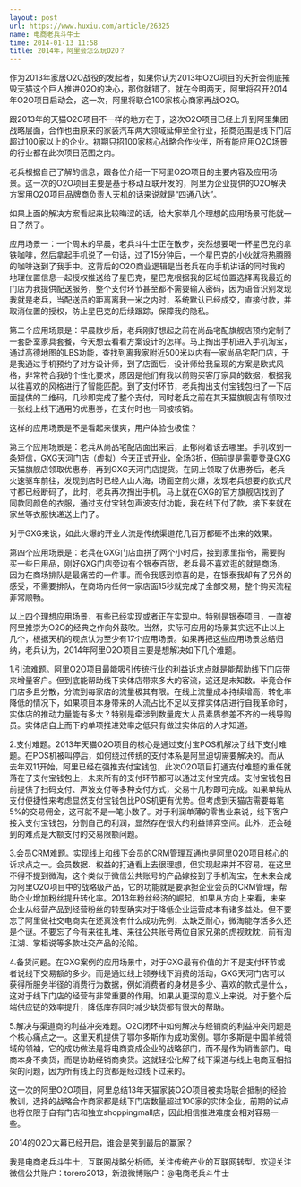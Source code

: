 ```yaml
---
layout: post
url: https://www.huxiu.com/article/26325
name: 电商老兵斗牛士
time: 2014-01-13 11:58
title: 2014年，阿里会怎么玩O2O？
---
```

作为2013年家居O2O战役的发起者，如果你认为2013年O2O项目的夭折会彻底摧毁天猫这个巨人推进O2O的决心，那你就错了。就在今明两天，阿里将召开2014年O2O项目启动会，这一次，阿里将联合100家核心商家再战O2O。

跟2013年的天猫O2O项目不一样的地方在于，这次O2O项目已经上升到阿里集团战略层面，合作也由原来的家装汽车两大领域延伸至全行业，招商范围是线下门店超过100家以上的企业。初期只招100家核心战略合作伙伴，所有能应用O2O场景的行业都在此次项目范围之内。

老兵根据自己了解的信息，跟各位介绍一下阿里O2O项目的主要内容及应用场景。这一次的O2O项目主要是基于移动互联开发的，阿里为企业提供的O2O解决方案用O2O项目品牌商负责人天机的话来说就是“四通八达”。

如果上面的解决方案看起来比较晦涩的话，给大家举几个理想的应用场景可能就一目了然了。

应用场景一：一个周末的早晨，老兵斗牛士正在散步，突然想要喝一杯星巴克的拿铁咖啡，然后拿起手机说了一句话，过了15分钟后，一个星巴克的小伙就将热腾腾的咖啡送到了我手中。这背后的O2O商业逻辑是当老兵在向手机讲话的同时我的地理位置信息一起授权推送给了星巴克，星巴克根据我的区域位置选择离我最近的门店为我提供配送服务，整个支付环节甚至都不需要输入密码，因为语音识别发现我就是老兵，当配送员的距离离我一米之内时，系统默认已经成交，直接付款，并取消位置的授权，防止星巴克的后续跟踪，保障我的隐私。

第二个应用场景是：早晨散步后，老兵刚好想起之前在尚品宅配旗舰店预约定制了一套卧室家具套餐，今天想去看看方案设计的怎样。马上掏出手机进入手机淘宝，通过高德地图的LBS功能，查找到离我家附近500米以内有一家尚品宅配门店，于是我通过手机预约了对方设计师，到了店面后，设计师给我呈现的方案是欧式风格，非常符合我的个性化要求，原因是他们有我以前购买客厅家具的数据，根据我以往喜欢的风格进行了智能匹配。到了支付环节，老兵掏出支付宝钱包扫了一下店面提供的二维码，几秒即完成了整个支付，同时老兵之前在其天猫旗舰店有领取过一张线上线下通用的优惠券，在支付时也一同被核销。

这样的应用场景是不是看起来很爽，用户体验也极佳？

第三个应用场景是：老兵从尚品宅配店面出来后，正郁闷着该去哪里。手机收到一条短信，GXG天河门店（虚拟）今天正式开业，全场3折，但前提是需要登录GXG天猫旗舰店领取优惠券，再到GXG天河门店提货。在网上领取了优惠券后，老兵火速驱车前往，发现到店时已经人山人海，场面空前火爆，发现老兵想要的款式尺寸都已经断码了，此时，老兵再次掏出手机，马上就在GXG的官方旗舰店找到了同款同颜色的衣服，通过支付宝钱包声波支付功能，我在线下付了款，接下来就在家坐等衣服快递送上门了。

对于GXG来说，如此火爆的开业人流是传统渠道花几百万都砸不出来的效果。

第四个应用场景是：老兵在GXG门店血拼了两个小时后，接到家里指令，需要购买一些日用品，刚好GXG门店旁边有个银泰百货，老兵最不喜欢逛的就是商场，因为在商场排队是最痛苦的一件事。而令我感到惊喜的是，在银泰我却有了另外的感受，不需要排队，在商场内任何一家店面15秒就完成了全部交易，整个购买流程非常顺畅。

以上四个理想应用场景，有些已经实现或者正在实现中。特别是银泰项目，一直被阿里推崇为O2O的经典之作向外鼓吹。当然，实际可应用的场景其实远不止以上几个，根据天机的观点认为至少有17个应用场景。如果再把这些应用场景总结归纳，老兵认为，2014年阿里O2O项目主要是想解决如下几个难题。

1.引流难题。阿里O2O项目最能吸引传统行业的利益诉求点就是能帮助线下门店带来增量客户。但到底能帮助线下实体店带来多大的客流，这还是未知数。毕竟合作门店多且分散，分流到每家店的流量极其有限。在线上流量成本持续增高，转化率降低的情况下，如果项目本身带来的人流占比不足以支撑实体店进行自我革命时，实体店的推动力量能有多大？特别是牵涉到数量庞大人员素质参差不齐的一线导购员。实体店自上而下的单项推进效率之低只有做过实体店的人才知道。

2.支付难题。2013年天猫O2O项目的核心是通过支付宝POS机解决了线下支付难题。在POS机被叫停后，如何绕过传统的支付体系是阿里迫切需要解决的。而从去年双11开始，阿里已经在强推支付宝钱包，此次O2O项目打通支付难题的重任就落在了支付宝钱包上，未来所有的支付环节都可以通过支付宝完成。支付宝钱包目前提供了扫码支付、声波支付等多种支付方式，交易十几秒即可完成。如果单纯从支付便捷性来考虑显然支付宝钱包比POS机更有优势。但考虑到天猫店需要每笔5%的交易佣金，这可就不是一笔小数了。对于利润单薄的零售业来说，线下客户接入支付宝钱包，分割自己的利润，显然存在很大的利益博弈空间。此外，还会碰到的难点是大额支付的交易限额问题。

3.会员CRM难题。实现线上和线下会员的CRM管理互通也是阿里O2O项目核心的诉求点之一。会员数据、权益的打通看上去很理想，但实现起来并不容易。在这里不得不提到微淘，这个类似于微信公共账号的产品嫁接到了手机淘宝，在未来会成为阿里O2O项目中的战略级产品，它的功能就是要承担企业会员的CRM管理，帮助企业增加粉丝提升转化率。2013年粉丝经济的崛起，如果从方向上来看，未来企业从经营产品到经营粉丝的转型确实对于降低企业运营成本有诸多益处。但不要忘了阿里做社交电商实在还真没有什么成功先例，太缺乏耐心，微淘能存活多久还是个谜。不要忘了今有来往扎堆、来往公共账号两位自家兄弟的虎视眈眈，前有淘江湖、掌柜说等多款社交产品的沦陷。

4.备货问题。在GXG案例的应用场景中，对于GXG最有价值的并不是支付环节或者说线下交易额的多少。而是通过线上领券线下消费的活动，GXG天河门店可以获得所服务半径的消费行为数据，例如消费者的身材是多少、喜欢的款式是什么，这对于线下门店的经营有非常重要的作用。如果从更深的意义上来说，对于整个后端供应链的效率提升，降低库存同时减少缺货都有很大的帮助。

5.解决与渠道商的利益冲突难题。O2O闭环中如何解决与经销商的利益冲突问题是个核心痛点之一。这里天机提供了鄂尔多斯作为成功案例。鄂尔多斯是中国羊绒领域的领袖，它的成功做法是将电商变成企业的战略部门，而不是作为销售部门。电商本身不卖货，而是协助经销商卖货。这就轻松化解了线下渠道与线上电商互相掐架的问题，因为所有线上的货都是经过线下过来的。

这一次的阿里O2O项目，阿里总结13年天猫家装O2O项目被卖场联合抵制的经验教训，选择的战略合作商家都是线下门店数量超过100家的实体企业，前期的试点也将仅限于自有门店和独立shoppingmall店，因此相信推进难度会相对容易一些。

2014的O2O大幕已经开启，谁会是笑到最后的赢家？

我是电商老兵斗牛士，互联网战略分析师，关注传统产业的互联网转型。欢迎关注微信公共账户：torero2013，新浪微博账户：@电商老兵斗牛士

